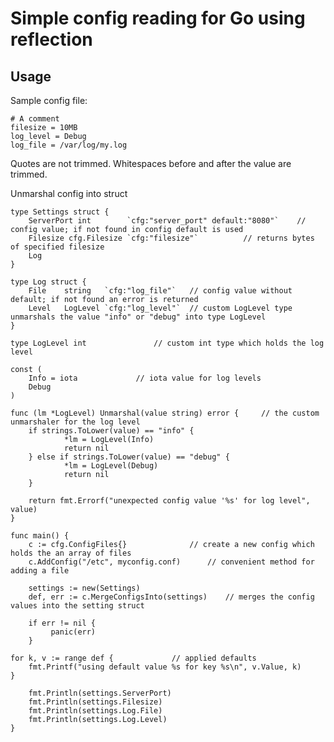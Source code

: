 # Simple config reading for Go using reflection

Usage
-----

Sample config file:

    # A comment
    filesize = 10MB
    log_level = Debug
    log_file = /var/log/my.log

Quotes are not trimmed.
Whitespaces before and after the value are trimmed.

Unmarshal config into struct

    type Settings struct {
        ServerPort int        `cfg:"server_port" default:"8080"`	// config value; if not found in config default is used
        Filesize cfg.Filesize `cfg:"filesize"`			// returns bytes of specified filesize 
        Log
    }

    type Log struct {
        File    string   `cfg:"log_file"`	// config value without default; if not found an error is returned
        Level   LogLevel `cfg:"log_level"`	// custom LogLevel type unmarshals the value "info" or "debug" into type LogLevel
    }

    type LogLevel int				// custom int type which holds the log level

    const (
        Info = iota				// iota value for log levels
        Debug
    )

    func (lm *LogLevel) Unmarshal(value string) error {		// the custom unmarshaler for the log level
        if strings.ToLower(value) == "info" {
                *lm = LogLevel(Info)
                return nil
        } else if strings.ToLower(value) == "debug" {
                *lm = LogLevel(Debug)
                return nil
        }

        return fmt.Errorf("unexpected config value '%s' for log level", value)
    }

    func main() {
        c := cfg.ConfigFiles{}				// create a new config which holds the an array of files
        c.AddConfig("/etc", myconfig.conf)		// convenient method for adding a file
        
        settings := new(Settings)		
        def, err := c.MergeConfigsInto(settings)	// merges the config values into the setting struct
	
        if err != nil {
             panic(err)
        }
	
	for k, v := range def {				// applied defaults
	    fmt.Printf("using default value %s for key %s\n", v.Value, k)
	}

        fmt.Println(settings.ServerPort)
        fmt.Println(settings.Filesize)
        fmt.Println(settings.Log.File)
        fmt.Println(settings.Log.Level)
    }

